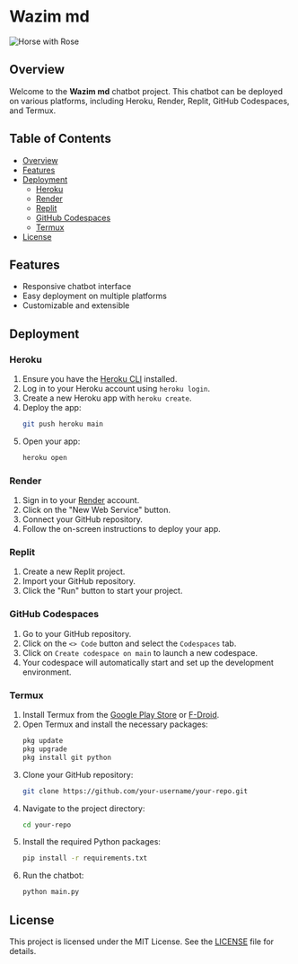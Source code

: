 # Wazim md

![Horse with Rose](https://example.com/horse-with-rose.jpg) <!-- Replace with the actual URL of the image -->

## Overview
Welcome to the **Wazim md** chatbot project. This chatbot can be deployed on various platforms, including Heroku, Render, Replit, GitHub Codespaces, and Termux.

## Table of Contents
- [Overview](#overview)
- [Features](#features)
- [Deployment](#deployment)
  - [Heroku](#heroku)
  - [Render](#render)
  - [Replit](#replit)
  - [GitHub Codespaces](#github-codespaces)
  - [Termux](#termux)
- [License](#license)

## Features
- Responsive chatbot interface
- Easy deployment on multiple platforms
- Customizable and extensible

## Deployment

### Heroku
1. Ensure you have the [Heroku CLI](https://devcenter.heroku.com/articles/heroku-cli) installed.
2. Log in to your Heroku account using `heroku login`.
3. Create a new Heroku app with `heroku create`.
4. Deploy the app:
    ```sh
    git push heroku main
    ```
5. Open your app:
    ```sh
    heroku open
    ```

### Render
1. Sign in to your [Render](https://render.com) account.
2. Click on the "New Web Service" button.
3. Connect your GitHub repository.
4. Follow the on-screen instructions to deploy your app.

### Replit
1. Create a new Replit project.
2. Import your GitHub repository.
3. Click the "Run" button to start your project.

### GitHub Codespaces
1. Go to your GitHub repository.
2. Click on the `<> Code` button and select the `Codespaces` tab.
3. Click on `Create codespace on main` to launch a new codespace.
4. Your codespace will automatically start and set up the development environment.

### Termux
1. Install Termux from the [Google Play Store](https://play.google.com/store/apps/details?id=com.termux) or [F-Droid](https://f-droid.org/packages/com.termux/).
2. Open Termux and install the necessary packages:
    ```sh
    pkg update
    pkg upgrade
    pkg install git python
    ```
3. Clone your GitHub repository:
    ```sh
    git clone https://github.com/your-username/your-repo.git
    ```
4. Navigate to the project directory:
    ```sh
    cd your-repo
    ```
5. Install the required Python packages:
    ```sh
    pip install -r requirements.txt
    ```
6. Run the chatbot:
    ```sh
    python main.py
    ```

## License
This project is licensed under the MIT License. See the [LICENSE](LICENSE) file for details.
